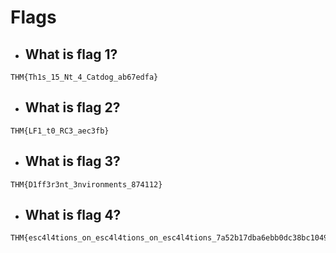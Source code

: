 # <div align="center">
# Flags
* ## What is flag 1?
```
THM{Th1s_15_Nt_4_Catdog_ab67edfa}
```
* ##  What is flag 2?
```
THM{LF1_t0_RC3_aec3fb}
```
* ## What is flag 3?
```
THM{D1ff3r3nt_3nvironments_874112}
```
* ## What is flag 4?
```
THM{esc4l4tions_on_esc4l4tions_on_esc4l4tions_7a52b17dba6ebb0dc38bc1049bcba02d}
```
